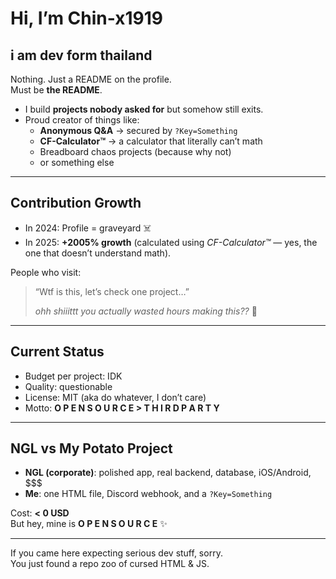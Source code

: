 # Hi, I’m Chin-x1919 
 i am dev form thailand
 ---
Nothing. Just a README on the profile.  
Must be **the README**.  

- I build **projects nobody asked for** but somehow still exits.  
- Proud creator of things like:  
  - **Anonymous Q&A** → secured by `?Key=Something`  
  - **CF-Calculator™** → a calculator that literally can’t math  
  - Breadboard chaos projects (because why not)
  - or something else
---

## Contribution Growth

- In 2024: Profile = graveyard ☠️  
- In 2025: **+2005% growth** (calculated using *CF-Calculator™* — yes, the one that doesn’t understand math).  

People who visit:  
> “Wtf is this, let’s check one project…”  
>  
> *ohh shiiittt you actually wasted hours making this??* 🤣  

---

## Current Status
- Budget per project: IDK 
- Quality: questionable  
- License: MIT (aka do whatever, I don’t care)  
- Motto: **O P E N S O U R C E > T H I R D P A R T Y**

---
## NGL vs My Potato Project

- **NGL (corporate)**: polished app, real backend, database, iOS/Android, $$$  
- **Me**: one HTML file, Discord webhook, and a `?Key=Something`  

Cost: **< 0 USD**  
But hey, mine is **O P E N S O U R C E** ✨  

---

If you came here expecting serious dev stuff, sorry.  
You just found a repo zoo of cursed HTML & JS.
